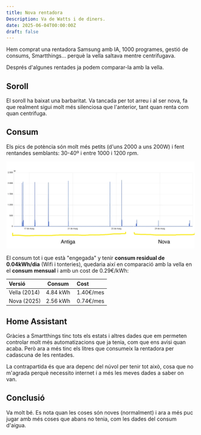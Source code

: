 ```yaml
---
title: Nova rentadora
Description: Va de Watts i de diners.
date: 2025-06-04T00:00:00Z
draft: false
---
```

Hem comprat una rentadora Samsung amb IA, 1000 programes, gestió de consums, Smartthings... perquè la vella saltava mentre centrifugava.

Després d'algunes rentades ja podem comparar-la amb la vella.

## Soroll

El soroll ha baixat una barbaritat. Va tancada per tot arreu i al ser nova, fa que realment sigui molt més silenciosa que l'anterior, tant quan renta com quan centrifuga.

## Consum

Els pics de potència són molt més petits (d'uns 2000 a uns 200W) i fent rentandes semblants: 30-40º i entre 1000 i 1200 rpm.


<img src="watts-rentadora.webp" alt="Sensors disponibles" style="max-width: 100%" />

El consum tot i que està "engegada" y tenir **consum residual de 0.04kWh/dia** (Wifi i tonteries), quedaria així en comparació amb la vella en el **consum mensual** i amb un cost de 0.29€/kWh:

| Versió | Consum | Cost
| :-------- | :------- | :------- |
| Vella (2014) | 4.84 kWh | 1.40€/mes
| Nova (2025) | 2.56 kWh| 0.74€/mes

## Home Assistant

Gràcies a Smartthings tinc tots els estats i altres dades que em permeten controlar molt més automatizacions que ja tenia, com que ens avisi quan acaba. Però ara a més tinc els litres que consumeix la rentadora per cadascuna de les rentades.

La contrapartida és que ara depenc del núvol per tenir tot això, cosa que no m'agrada perquè necessito internet i a més les meves dades a saber on van.

## Conclusió

Va molt bé. Es nota quan les coses són noves (normalment) i ara a més puc jugar amb més coses que abans no tenia, com les dades del consum d'aigua.